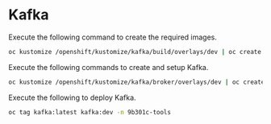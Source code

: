# Kafka

Execute the following command to create the required images.

```bash
oc kustomize /openshift/kustomize/kafka/build/overlays/dev | oc create -f -
```

Execute the following commands to create and setup Kafka.

```bash
oc kustomize /openshift/kustomize/kafka/broker/overlays/dev | oc create -f -
```

Execute the following to deploy Kafka.

```bash
oc tag kafka:latest kafka:dev -n 9b301c-tools
```
